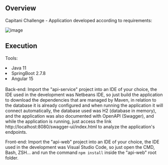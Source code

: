 ## Overview

Capitani Challenge - Application developed according to requirements:

![image](https://user-images.githubusercontent.com/56695817/219271812-88d0a932-745f-41c2-853e-147e01d9f983.png)

## Execution

Tools:
<li> Java 11 </li>
<li> SpringBoot 2.7.8 </li>
<li> Angular 15 </li>
<br>
Back-end: 
Import the "api-service" project into an IDE of your choice, the IDE used in the development was Netbeans IDE,
so just build the application to download the dependencies that are managed by Maven,
in relation to the database it is already configured and when running the application it will connect automatically,
the database used was H2 (database in memory), and the application was also documented with OpenAPI (Swagger),
and while the application is running, just access the link http://localhost:8080/swagger-ui/index.html to analyze the application's endpoints.

<br>

Front-end:
Import the "api-web" project into an IDE of your choice, the IDE used in the development was Visual Studio Code, so just open the CMD, Bash, ZSH...
and run the command <code>npm install</code> inside the "api-web" root folder.


